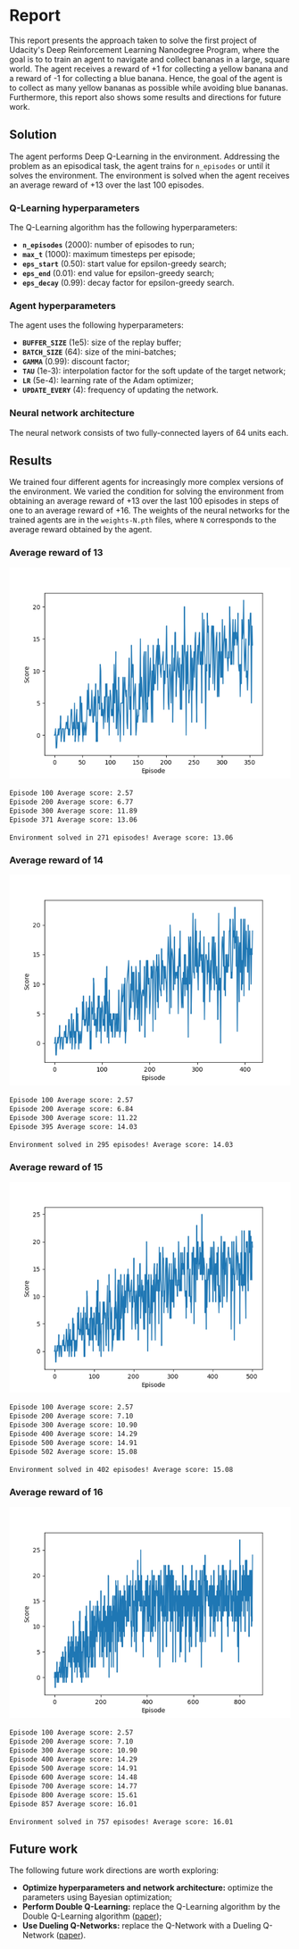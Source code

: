 # Report

This report presents the approach taken to solve the first project of Udacity's Deep Reinforcement Learning Nanodegree Program, where the goal is to to train an agent to navigate and collect bananas in a large, square world. The agent receives a reward of +1 for collecting a yellow banana and a reward of -1 for collecting a blue banana. Hence, the goal of the agent is to collect as many yellow bananas as possible while avoiding blue bananas. Furthermore, this report also shows some results and directions for future work.

## Solution

The agent performs Deep Q-Learning in the environment. Addressing the problem as an episodical task, the agent trains for `n_episodes` or until it solves the environment. The environment is solved when the agent receives an average reward of +13 over the last 100 episodes.

### Q-Learning hyperparameters

The Q-Learning algorithm has the following hyperparameters:
- **`n_episodes`** (2000): number of episodes to run;
- **`max_t`** (1000): maximum timesteps per episode;
- **`eps_start`** (0.50): start value for epsilon-greedy search;
- **`eps_end`** (0.01): end value for epsilon-greedy search;
- **`eps_decay`** (0.99): decay factor for epsilon-greedy search.


### Agent hyperparameters

The agent uses the following hyperparameters:
- **`BUFFER_SIZE`** (1e5): size of the replay buffer;
- **`BATCH_SIZE`** (64): size of the mini-batches;
- **`GAMMA`** (0.99): discount factor;
- **`TAU`** (1e-3): interpolation factor for the soft update of the target network;
- **`LR`** (5e-4): learning rate of the Adam optimizer;
- **`UPDATE_EVERY`** (4): frequency of updating the network.


### Neural network architecture

The neural network consists of two fully-connected layers of 64 units each.

## Results

We trained four different agents for increasingly more complex versions of the environment. We varied the condition for solving the environment from obtaining an average reward of +13 over the last 100 episodes in steps of one to an average reward of +16. The weights of the neural networks for the trained agents are in the `weights-N.pth` files, where `N` corresponds to the average reward obtained by the agent.

### Average reward of 13

![Score for an average reward of 13](score-13.png)

```
Episode 100	Average score: 2.57
Episode 200	Average score: 6.77
Episode 300	Average score: 11.89
Episode 371	Average score: 13.06

Environment solved in 271 episodes!	Average score: 13.06
```

### Average reward of 14

![Score for an average reward of 14](score-14.png)

```
Episode 100	Average score: 2.57
Episode 200	Average score: 6.84
Episode 300	Average score: 11.22
Episode 395	Average score: 14.03

Environment solved in 295 episodes!	Average score: 14.03
```

### Average reward of 15

![Score for an average reward of 15](score-15.png)

```
Episode 100	Average score: 2.57
Episode 200	Average score: 7.10
Episode 300	Average score: 10.90
Episode 400	Average score: 14.29
Episode 500	Average score: 14.91
Episode 502	Average score: 15.08

Environment solved in 402 episodes!	Average score: 15.08
```

### Average reward of 16

![Score for an average reward of 16](score-16.png)

```
Episode 100	Average score: 2.57
Episode 200	Average score: 7.10
Episode 300	Average score: 10.90
Episode 400	Average score: 14.29
Episode 500	Average score: 14.91
Episode 600	Average score: 14.48
Episode 700	Average score: 14.77
Episode 800	Average score: 15.61
Episode 857	Average score: 16.01

Environment solved in 757 episodes!	Average score: 16.01
```

## Future work

The following future work directions are worth exploring:
* **Optimize hyperparameters and network architecture:** optimize the parameters using Bayesian optimization;
* **Perform Double Q-Learning:** replace the Q-Learning algorithm by the Double Q-Learning algorithm ([paper](http://www.aaai.org/ocs/index.php/AAAI/AAAI16/paper/download/12389/11847));
* **Use Dueling Q-Networks:** replace the Q-Network with a Dueling Q-Network ([paper](https://arxiv.org/pdf/1511.06581.pdf)).